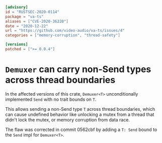 ```toml
[advisory]
id = "RUSTSEC-2020-0114"
package = "va-ts"
aliases = ["CVE-2020-36220"]
date = "2020-12-22"
url = "https://github.com/video-audio/va-ts/issues/4"
categories = ["memory-corruption", "thread-safety"]

[versions]
patched = [">= 0.0.4"]
```

# `Demuxer` can carry non-Send types across thread boundaries

In the affected versions of this crate, `Demuxer<T>` unconditionally implemented `Send` with no trait bounds on `T`.

This allows sending a non-Send type `T` across thread boundaries, which can cause undefined behavior like unlocking a mutex from a thread that didn't lock the mutex, or memory corruption from data race.

The flaw was corrected in commit 0562cbf by adding a `T: Send` bound to the `Send` impl for `Demuxer<T>`.
